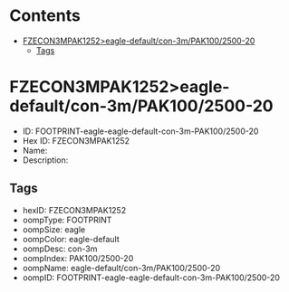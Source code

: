 



Contents
========

* [FZECON3MPAK1252>eagle-default/con-3m/PAK100/2500-20](#fzecon3mpak1252eagle-defaultcon-3mpak1002500-20)
	* [Tags](#tags)

# FZECON3MPAK1252>eagle-default/con-3m/PAK100/2500-20

- ID: FOOTPRINT-eagle-eagle-default-con-3m-PAK100/2500-20
- Hex ID: FZECON3MPAK1252
- Name: 
- Description: 

## Tags

- hexID: FZECON3MPAK1252
- oompType: FOOTPRINT
- oompSize: eagle
- oompColor: eagle-default
- oompDesc: con-3m
- oompIndex: PAK100/2500-20
- oompName: eagle-default/con-3m/PAK100/2500-20
- oompID: FOOTPRINT-eagle-eagle-default-con-3m-PAK100/2500-20
